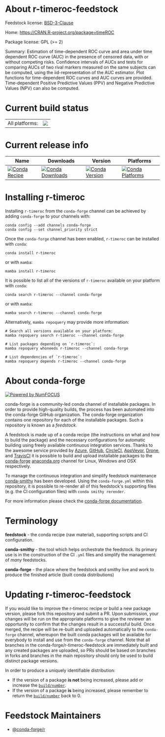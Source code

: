 About r-timeroc-feedstock
=========================

Feedstock license: [BSD-3-Clause](https://github.com/conda-forge/r-timeroc-feedstock/blob/main/LICENSE.txt)

Home: https://CRAN.R-project.org/package=timeROC

Package license: GPL (>= 2)

Summary: Estimation of time-dependent ROC curve and area under time dependent ROC curve (AUC) in the presence of censored data, with or without competing risks. Confidence intervals of AUCs and tests for comparing AUCs of two rival markers measured on the same subjects can be computed, using the iid-representation of the AUC estimator. Plot functions for time-dependent ROC curves and AUC curves are provided. Time-dependent Positive Predictive Values (PPV) and Negative Predictive Values (NPV) can also be computed.

Current build status
====================


<table><tr><td>All platforms:</td>
    <td>
      <a href="https://dev.azure.com/conda-forge/feedstock-builds/_build/latest?definitionId=5792&branchName=main">
        <img src="https://dev.azure.com/conda-forge/feedstock-builds/_apis/build/status/r-timeroc-feedstock?branchName=main">
      </a>
    </td>
  </tr>
</table>

Current release info
====================

| Name | Downloads | Version | Platforms |
| --- | --- | --- | --- |
| [![Conda Recipe](https://img.shields.io/badge/recipe-r--timeroc-green.svg)](https://anaconda.org/conda-forge/r-timeroc) | [![Conda Downloads](https://img.shields.io/conda/dn/conda-forge/r-timeroc.svg)](https://anaconda.org/conda-forge/r-timeroc) | [![Conda Version](https://img.shields.io/conda/vn/conda-forge/r-timeroc.svg)](https://anaconda.org/conda-forge/r-timeroc) | [![Conda Platforms](https://img.shields.io/conda/pn/conda-forge/r-timeroc.svg)](https://anaconda.org/conda-forge/r-timeroc) |

Installing r-timeroc
====================

Installing `r-timeroc` from the `conda-forge` channel can be achieved by adding `conda-forge` to your channels with:

```
conda config --add channels conda-forge
conda config --set channel_priority strict
```

Once the `conda-forge` channel has been enabled, `r-timeroc` can be installed with `conda`:

```
conda install r-timeroc
```

or with `mamba`:

```
mamba install r-timeroc
```

It is possible to list all of the versions of `r-timeroc` available on your platform with `conda`:

```
conda search r-timeroc --channel conda-forge
```

or with `mamba`:

```
mamba search r-timeroc --channel conda-forge
```

Alternatively, `mamba repoquery` may provide more information:

```
# Search all versions available on your platform:
mamba repoquery search r-timeroc --channel conda-forge

# List packages depending on `r-timeroc`:
mamba repoquery whoneeds r-timeroc --channel conda-forge

# List dependencies of `r-timeroc`:
mamba repoquery depends r-timeroc --channel conda-forge
```


About conda-forge
=================

[![Powered by
NumFOCUS](https://img.shields.io/badge/powered%20by-NumFOCUS-orange.svg?style=flat&colorA=E1523D&colorB=007D8A)](https://numfocus.org)

conda-forge is a community-led conda channel of installable packages.
In order to provide high-quality builds, the process has been automated into the
conda-forge GitHub organization. The conda-forge organization contains one repository
for each of the installable packages. Such a repository is known as a *feedstock*.

A feedstock is made up of a conda recipe (the instructions on what and how to build
the package) and the necessary configurations for automatic building using freely
available continuous integration services. Thanks to the awesome service provided by
[Azure](https://azure.microsoft.com/en-us/services/devops/), [GitHub](https://github.com/),
[CircleCI](https://circleci.com/), [AppVeyor](https://www.appveyor.com/),
[Drone](https://cloud.drone.io/welcome), and [TravisCI](https://travis-ci.com/)
it is possible to build and upload installable packages to the
[conda-forge](https://anaconda.org/conda-forge) [anaconda.org](https://anaconda.org/)
channel for Linux, Windows and OSX respectively.

To manage the continuous integration and simplify feedstock maintenance
[conda-smithy](https://github.com/conda-forge/conda-smithy) has been developed.
Using the ``conda-forge.yml`` within this repository, it is possible to re-render all of
this feedstock's supporting files (e.g. the CI configuration files) with ``conda smithy rerender``.

For more information please check the [conda-forge documentation](https://conda-forge.org/docs/).

Terminology
===========

**feedstock** - the conda recipe (raw material), supporting scripts and CI configuration.

**conda-smithy** - the tool which helps orchestrate the feedstock.
                   Its primary use is in the construction of the CI ``.yml`` files
                   and simplify the management of *many* feedstocks.

**conda-forge** - the place where the feedstock and smithy live and work to
                  produce the finished article (built conda distributions)


Updating r-timeroc-feedstock
============================

If you would like to improve the r-timeroc recipe or build a new
package version, please fork this repository and submit a PR. Upon submission,
your changes will be run on the appropriate platforms to give the reviewer an
opportunity to confirm that the changes result in a successful build. Once
merged, the recipe will be re-built and uploaded automatically to the
`conda-forge` channel, whereupon the built conda packages will be available for
everybody to install and use from the `conda-forge` channel.
Note that all branches in the conda-forge/r-timeroc-feedstock are
immediately built and any created packages are uploaded, so PRs should be based
on branches in forks and branches in the main repository should only be used to
build distinct package versions.

In order to produce a uniquely identifiable distribution:
 * If the version of a package **is not** being increased, please add or increase
   the [``build/number``](https://docs.conda.io/projects/conda-build/en/latest/resources/define-metadata.html#build-number-and-string).
 * If the version of a package **is** being increased, please remember to return
   the [``build/number``](https://docs.conda.io/projects/conda-build/en/latest/resources/define-metadata.html#build-number-and-string)
   back to 0.

Feedstock Maintainers
=====================

* [@conda-forge/r](https://github.com/orgs/conda-forge/teams/r/)

